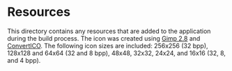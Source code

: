 # Resources

This directory contains any resources that are added to the application during the build process. The icon was created using [Gimp 2.8](https://www.gimp.org/) and [ConvertICO](https://convertico.com/). The following icon sizes are included: 256x256 (32 bpp), 128x128 and 64x64 (32 and 8 bpp), 48x48, 32x32, 24x24, and 16x16 (32, 8, and 4 bpp).